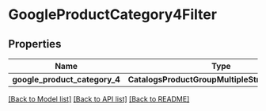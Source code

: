 # GoogleProductCategory4Filter


## Properties
Name | Type | Description | Notes
------------ | ------------- | ------------- | -------------
**google_product_category_4** | **CatalogsProductGroupMultipleStringListCriteria** |  | 

[[Back to Model list]](../README.md#documentation-for-models) [[Back to API list]](../README.md#documentation-for-api-endpoints) [[Back to README]](../README.md)



